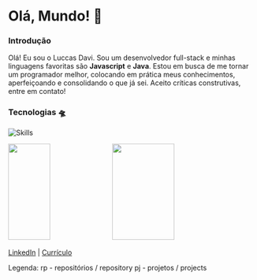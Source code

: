 # Olá, Mundo! 🖖
### Introdução
Olá! Eu sou o Luccas Davi. Sou um desenvolvedor full-stack e minhas linguagens favoritas são **Javascript** e **Java**.
Estou em busca de me tornar um programador melhor, colocando em prática meus conhecimentos, aperfeiçoando e consolidando o que já sei. Aceito críticas construtivas, entre em contato!

### Tecnologias 🛸

![Skills](https://skillicons.dev/icons?i=js,html,css,java,python,php,mysql,figma,git)

<div align="left">
<img width="41%" height="195px" src="https://github-readme-stats.vercel.app/api?username=davittiw&theme=transparent&show_icons=true&hide_border=true&text_color=fff&title_color=fff"/>
<img width="50%" height="195px" src="https://github-readme-stats.vercel.app/api/top-langs/?username=davittiw&layout=compact&theme=transparent&hide_border=true&text_color=fff&title_color=fff"/>
</div>

[LinkedIn](https://www.linkedin.com/in/davttiw) | [Currículo](https://docs.google.com/document/d/1ZxRJ5TM8hrgmZO-ilaMYskb22-Nc2ioq-1W6TNh5CaQ/edit?usp=drive_link)

Legenda:
rp - repositórios / repository
pj - projetos / projects
